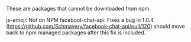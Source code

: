 These are packages that cannot be downloaded from npm.

js-emoji: Not on NPM
faceboot-chat-api: Fixes a bug in 1.0.4 (https://github.com/Schmavery/facebook-chat-api/pull/120) should move back to npm managed packages after this fix is included.